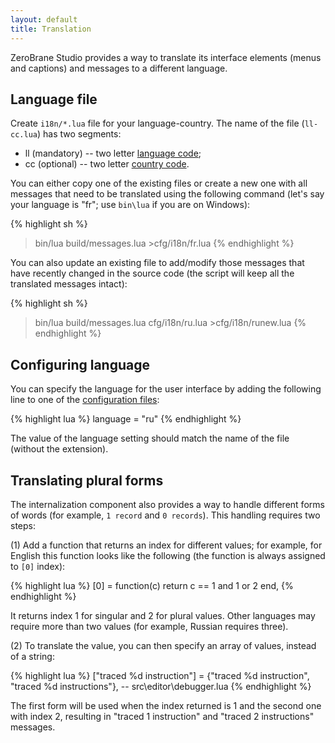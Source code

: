 ```yaml
---
layout: default
title: Translation
---
```


ZeroBrane Studio provides a way to translate its interface elements (menus and captions) and messages to a different language.

## Language file

Create `i18n/*.lua` file for your language-country. The name of the file (`ll-cc.lua`) has two segments:

* ll (mandatory) -- two letter [language code](http://en.wikipedia.org/wiki/List_of_ISO_639-1_codes);
* cc (optional) -- two letter [country code](http://en.wikipedia.org/wiki/ISO_3166-1#Officially_assigned_code_elements).

You can either copy one of the existing files or create a new one with all messages that need to be translated using the following command (let's say your language is "fr"; use `bin\lua` if you are on Windows):

{% highlight sh %}
> bin/lua build/messages.lua >cfg/i18n/fr.lua
{% endhighlight %}

You can also update an existing file to add/modify those messages that have recently changed in the source code (the script will keep all the translated messages intact):

{% highlight sh %}
> bin/lua build/messages.lua cfg/i18n/ru.lua >cfg/i18n/runew.lua
{% endhighlight %}

## Configuring language

You can specify the language for the user interface by adding the following line to one of the [configuration files](doc-configuration):

{% highlight lua %}
language = "ru"
{% endhighlight %}

The value of the language setting should match the name of the file (without the extension).

## Translating plural forms

The internalization component also provides a way to handle different forms of words (for example, `1 record` and `0 records`).
This handling requires two steps:

(1) Add a function that returns an index for different values; for example, for English this function looks like the following (the function is always assigned to `[0]` index):

{% highlight lua %}
  [0] = function(c) return c == 1 and 1 or 2 end,
{% endhighlight %}

It returns index 1 for singular and 2 for plural values.
Other languages may require more than two values (for example, Russian requires three).

(2) To translate the value, you can then specify an array of values, instead of a string:

{% highlight lua %}
  ["traced %d instruction"] = {"traced %d instruction", "traced %d instructions"}, -- src\editor\debugger.lua
{% endhighlight %}

The first form will be used when the index returned is 1 and the second one with index 2, resulting in "traced 1 instruction" and "traced 2 instructions" messages.
